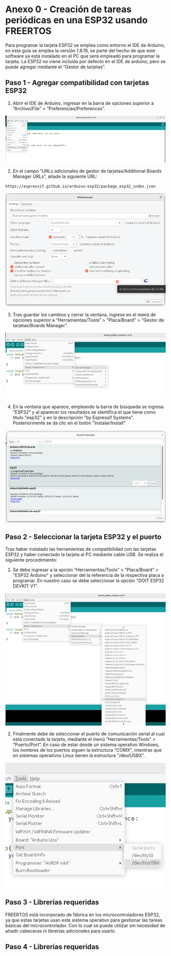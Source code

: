 # Anexo 0 - Creación de tareas periódicas en una ESP32 usando FREERTOS

Para programar la tarjeta ESP32 se emplea como entorno el IDE de Arduino, en esta guía se emplea la versión 1.8.19, se parte del hecho de que este software ya está instalado en el PC que será empleado para programar la tarjeta. La ESP32 no viene incluida por defecto en el IDE de arduino, pero se puede agregar mediante el “Gestor de tarjetas”.

## Paso 1 - Agregar compatibilidad con tarjetas ESP32

1) Abrir el IDE de Arduino, ingresar en la barra de opciones superior a “Archivo/File” > “Preferencias/Preferences”.
   
![Imagen de la interfaz de arduino](imgs/a0/img_1.png)
    
2) En el campo “URLs adicionales de gestor de tarjetas/Additional Boards Manager URLs”, añade la siguiente URL:
```
https://espressif.github.io/arduino-esp32/package_esp32_index.json
```
![Imagen de la interfaz de arduino](imgs/a0/img_2.png)

3) Tras guardar los cambios y cerrar la ventana, ingrese en el menú de opciones superior a “Herramientas/Tools” > “Placa/Board” > “Gestor de tarjetas/Boards Manager”.

![Imagen de la interfaz de arduino](imgs/a0/img_3.png)

4) En la ventana que aparece, empleando la barra de búsqueda se ingresa “ESP32” y al aparecer los resultados se identifica el que tiene como título "esp32" y en la descripción "by Espressif Systems". Posteriormente se da clic en el botón "Instalar/Install".

![Imagen de la interfaz de arduino](imgs/a0/img_4.png)

## Paso 2 - Seleccionar la tarjeta ESP32 y el puerto

Tras haber instalado las herramientas de compatibilidad con las tarjetas ESP32 y haber conectado la tarjeta al PC mediante cable USB. Se realiza el siguiente procedimiento: 

1) Se debe ingresar a la opción “Herramientas/Tools” > “Placa/Board” > "ESP32 Arduino" y seleccionar del la referencia de la respectiva placa a programar. En nuestro caso se debe seleccionar la opción "DOIT ESP32 DEVKIT V1".

![Imagen de la interfaz de arduino](imgs/a0/img_5.png)

2) Finalmente debe de seleccionar el puerto de comunicación serial al cual está conectado la tarjeta, mediante el menú  “Herramientas/Tools” > “Puerto/Port”. En caso de estar desde un sistema operativo Windows, los nombres de los puertos siguen la estructura "COMX", mientras que en sistemas operativos Linux tienen la estructura "/dev/USBX".

![Imagen de la interfaz de arduino](imgs/a0/img_6.png)   
## Paso 3 - Librerías requeridas

FREERTOS está incorporado de fábrica en los microcontroladores ESP32, ya que estas tarjetas usan este sistema operativo para gestionar las tareas básicas del microcontrolador. Con lo cual se puede utilizar sin necesidad de añadir cabeceras ni librerías adicionales para usarlo.

## Paso 4 - Librerías requeridas
